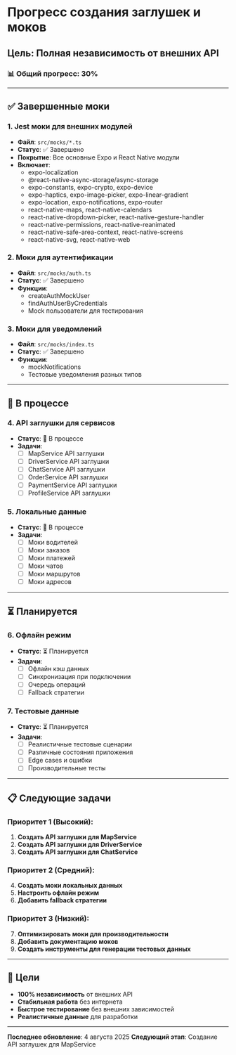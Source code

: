# Прогресс создания заглушек и моков

## Цель: Полная независимость от внешних API

### 📊 Общий прогресс: 30%

---

## ✅ Завершенные моки

### 1. Jest моки для внешних модулей
- **Файл**: `src/mocks/*.ts`
- **Статус**: ✅ Завершено
- **Покрытие**: Все основные Expo и React Native модули
- **Включает**:
  - expo-localization
  - @react-native-async-storage/async-storage
  - expo-constants, expo-crypto, expo-device
  - expo-haptics, expo-image-picker, expo-linear-gradient
  - expo-location, expo-notifications, expo-router
  - react-native-maps, react-native-calendars
  - react-native-dropdown-picker, react-native-gesture-handler
  - react-native-permissions, react-native-reanimated
  - react-native-safe-area-context, react-native-screens
  - react-native-svg, react-native-web

### 2. Моки для аутентификации
- **Файл**: `src/mocks/auth.ts`
- **Статус**: ✅ Завершено
- **Функции**:
  - createAuthMockUser
  - findAuthUserByCredentials
  - Mock пользователи для тестирования

### 3. Моки для уведомлений
- **Файл**: `src/mocks/index.ts`
- **Статус**: ✅ Завершено
- **Функции**:
  - mockNotifications
  - Тестовые уведомления разных типов

---

## 🔄 В процессе

### 4. API заглушки для сервисов
- **Статус**: 🔄 В процессе
- **Задачи**:
  - [ ] MapService API заглушки
  - [ ] DriverService API заглушки
  - [ ] ChatService API заглушки
  - [ ] OrderService API заглушки
  - [ ] PaymentService API заглушки
  - [ ] ProfileService API заглушки

### 5. Локальные данные
- **Статус**: 🔄 В процессе
- **Задачи**:
  - [ ] Моки водителей
  - [ ] Моки заказов
  - [ ] Моки платежей
  - [ ] Моки чатов
  - [ ] Моки маршрутов
  - [ ] Моки адресов

---

## ⏳ Планируется

### 6. Офлайн режим
- **Статус**: ⏳ Планируется
- **Задачи**:
  - [ ] Офлайн кэш данных
  - [ ] Синхронизация при подключении
  - [ ] Очередь операций
  - [ ] Fallback стратегии

### 7. Тестовые данные
- **Статус**: ⏳ Планируется
- **Задачи**:
  - [ ] Реалистичные тестовые сценарии
  - [ ] Различные состояния приложения
  - [ ] Edge cases и ошибки
  - [ ] Производительные тесты

---

## 📋 Следующие задачи

### Приоритет 1 (Высокий):
1. **Создать API заглушки для MapService**
2. **Создать API заглушки для DriverService**
3. **Создать API заглушки для ChatService**

### Приоритет 2 (Средний):
4. **Создать моки локальных данных**
5. **Настроить офлайн режим**
6. **Добавить fallback стратегии**

### Приоритет 3 (Низкий):
7. **Оптимизировать моки для производительности**
8. **Добавить документацию моков**
9. **Создать инструменты для генерации тестовых данных**

---

## 🎯 Цели

- **100% независимость** от внешних API
- **Стабильная работа** без интернета
- **Быстрое тестирование** без внешних зависимостей
- **Реалистичные данные** для разработки

---

**Последнее обновление**: 4 августа 2025
**Следующий этап**: Создание API заглушек для MapService 